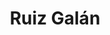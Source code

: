 ---
title: "Ruiz Galán"
url: /la-linea-de-la-concepcion/ruiz-galan-calle-santa-marta/
shop: supermercado
---